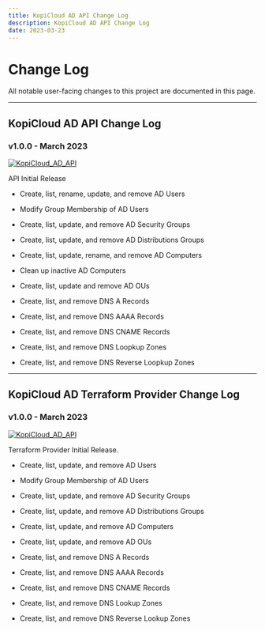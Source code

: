 ```yaml
---
title: KopiCloud AD API Change Log
description: KopiCloud AD API Change Log
date: 2023-03-23
---
```


# Change Log

All notable user-facing changes to this project are documented in this page.

----

## KopiCloud AD API Change Log

### v1.0.0 - March 2023

[![KopiCloud_AD_API](https://img.shields.io/badge/kopiCloud_ad-v1.0+-blueviolet.svg)](https://www.kopicloud-ad-api.com)

API Initial Release

- Create, list, rename, update, and remove AD Users

- Modify Group Membership of AD Users

- Create, list, update, and remove AD Security Groups

- Create, list, update, and remove AD Distributions Groups

- Create, list, update, rename, and remove AD Computers

- Clean up inactive AD Computers

- Create, list, update and remove AD OUs

- Create, list, and remove DNS A Records

- Create, list, and remove DNS AAAA Records

- Create, list, and remove DNS CNAME Records

- Create, list, and remove DNS Loopkup Zones

- Create, list, and remove DNS Reverse Loopkup Zones

----

## KopiCloud AD Terraform Provider Change Log

### v1.0.0 - March 2023

[![KopiCloud_AD_API](https://img.shields.io/badge/kopiCloud_ad-v1.0+-blueviolet.svg)](https://www.kopicloud-ad-api.com)

Terraform Provider Initial Release.

- Create, list, update, and remove AD Users

- Modify Group Membership of AD Users

- Create, list, update, and remove AD Security Groups

- Create, list, update, and remove AD Distributions Groups

- Create, list, update, and remove AD Computers

- Create, list, update, and remove AD OUs

- Create, list, and remove DNS A Records

- Create, list, and remove DNS AAAA Records

- Create, list, and remove DNS CNAME Records

- Create, list, and remove DNS Lookup Zones

- Create, list, and remove DNS Reverse Lookup Zones
